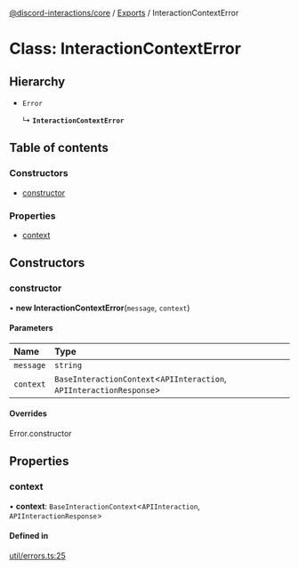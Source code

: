 [@discord-interactions/core](../README.md) / [Exports](../modules.md) / InteractionContextError

# Class: InteractionContextError

## Hierarchy

- `Error`

  ↳ **`InteractionContextError`**

## Table of contents

### Constructors

- [constructor](InteractionContextError.md#constructor)

### Properties

- [context](InteractionContextError.md#context)

## Constructors

### constructor

• **new InteractionContextError**(`message`, `context`)

#### Parameters

| Name | Type |
| :------ | :------ |
| `message` | `string` |
| `context` | `BaseInteractionContext`<`APIInteraction`, `APIInteractionResponse`\> |

#### Overrides

Error.constructor

## Properties

### context

• **context**: `BaseInteractionContext`<`APIInteraction`, `APIInteractionResponse`\>

#### Defined in

[util/errors.ts:25](https://github.com/ssMMiles/discord-interactions/blob/41cab1d/packages/core/src/util/errors.ts#L25)
